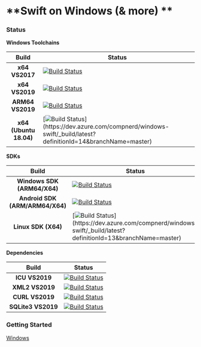 # **Swift on Windows (& more) **

### Status

**Windows Toolchains**

| Build | Status |
| :-: | - |
| **x64 VS2017** | [![Build Status](https://dev.azure.com/compnerd/windows-swift/_apis/build/status/x64%20Toolchain%20(VS2017)?branchName=master)](https://dev.azure.com/compnerd/windows-swift/_build/latest?definitionId=1&branchName=master) |
| **x64 VS2019** | [![Build Status](https://dev.azure.com/compnerd/windows-swift/_apis/build/status/x64%20Toolchain%20(VS2019)?branchName=master)](https://dev.azure.com/compnerd/windows-swift/_build/latest?definitionId=7&branchName=master) |
| **ARM64 VS2019** | [![Build Status](https://dev.azure.com/compnerd/windows-swift/_apis/build/status/ARM64%20Toolchain%20(VS2019)?branchName=master)](https://dev.azure.com/compnerd/windows-swift/_build/latest?definitionId=8&branchName=master) |
| **x64 (Ubuntu 18.04)** | [![Build Status](https://dev.azure.com/compnerd/windows-swift/_apis/build/status/x64%20toolchain%20(FlowKey%20-%20Ubuntu%2018.04)?branchName=master)](https://dev.azure.com/compnerd/windows-swift/_build/latest?definitionId=14&branchName=master) |

**SDKs**

| Build | Status |
| :-: | - |
| **Windows SDK (ARM64/X64)** | [![Build Status](https://dev.azure.com/compnerd/windows-swift/_apis/build/status/Windows%20x64%20SDK%20(VS2017)?branchName=master)](https://dev.azure.com/compnerd/windows-swift/_build/latest?definitionId=2&branchName=master) |
| **Android SDK (ARM/ARM64/X64)** | [![Build Status](https://dev.azure.com/compnerd/windows-swift/_apis/build/status/android%20SDK%20(VS2019)?branchName=master)](https://dev.azure.com/compnerd/windows-swift/_build/latest?definitionId=4&branchName=master) |
| **Linux SDK (X64)** | [![Build Status](https://dev.azure.com/compnerd/windows-swift/_apis/build/status/Linux%20SDK%20(flowkey%20-%20Ubuntu%2018.04)?branchName=master)](https://dev.azure.com/compnerd/windows-swift/_build/latest?definitionId=13&branchName=master) |

**Dependencies**

| Build | Status |
| :-: | - |
| **ICU VS2019** | [![Build Status](https://dev.azure.com/compnerd/windows-swift/_apis/build/status/ICU%20(VS2019)?branchName=master)](https://dev.azure.com/compnerd/windows-swift/_build/latest?definitionId=9&branchName=master) |
| **XML2 VS2019** | [![Build Status](https://dev.azure.com/compnerd/windows-swift/_apis/build/status/XML2%20(VS2019)?branchName=master)](https://dev.azure.com/compnerd/windows-swift/_build/latest?definitionId=10&branchName=master) |
| **CURL VS2019** | [![Build Status](https://dev.azure.com/compnerd/windows-swift/_apis/build/status/CURL%20(VS2019)?branchName=master)](https://dev.azure.com/compnerd/windows-swift/_build/latest?definitionId=11&branchName=master) |
| **SQLite3 VS2019** | [![Build Status](https://dev.azure.com/compnerd/windows-swift/_apis/build/status/SQLite%20(VS2019)?branchName=master)](https://dev.azure.com/compnerd/windows-swift/_build/latest?definitionId=12&branchName=master) |

### Getting Started

[Windows](docs/Windows.md)

